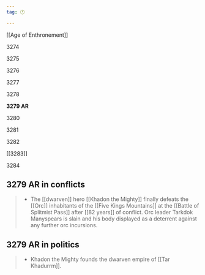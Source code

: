 ```yaml
---
tag: 🕛

---
```

[[Age of Enthronement]]


3274

3275

3276

3277

3278

**3279 AR**

3280

3281

3282

[[3283]]

3284



## 3279 AR in conflicts

>  - The [[dwarven]] hero [[Khadon the Mighty]] finally defeats the [[Orc]] inhabitants of the [[Five Kings Mountains]] at the [[Battle of Splitmist Pass]] after [[82 years]] of conflict. Orc leader Tarkdok Manyspears is slain and his body displayed as a deterrent against any further orc incursions.


## 3279 AR in politics

>  - Khadon the Mighty founds the dwarven empire of [[Tar Khadurrm]].






